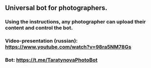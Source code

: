 ## Universal bot for photographers. 
### Using the instructions, any photographer can upload their content and control the bot.
### Video-presentation (russian): https://www.youtube.com/watch?v=98ra5NM78Gs
### Bot: https://t.me/TaratynovaPhotoBot
